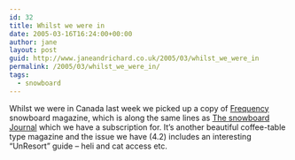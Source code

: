 ```yaml
---
id: 32
title: Whilst we were in
date: 2005-03-16T16:24:00+00:00
author: jane
layout: post
guid: http://www.janeandrichard.co.uk/2005/03/whilst_we_were_in
permalink: /2005/03/whilst_we_were_in/
tags:
  - snowboard
---
```

Whilst we were in Canada last week we picked up a copy of [Frequency](http://www.frqncy.com/) snowboard magazine, which is along the same lines as [The snowboard Journal](http://www.futurenetworkusa.com/publications/snowboardjournal.html) which we have a subscription for. It&#8217;s another beautiful coffee-table type magazine and the issue we have (4.2) includes an interesting &#8220;UnResort&#8221; guide &#8211; heli and cat access etc.